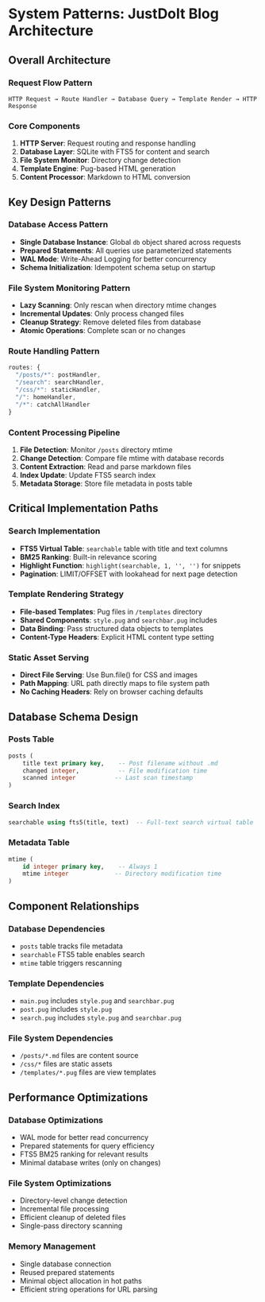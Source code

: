 # System Patterns: JustDoIt Blog Architecture

## Overall Architecture

### Request Flow Pattern
```
HTTP Request → Route Handler → Database Query → Template Render → HTTP Response
```

### Core Components
1. **HTTP Server**: Request routing and response handling
2. **Database Layer**: SQLite with FTS5 for content and search
3. **File System Monitor**: Directory change detection
4. **Template Engine**: Pug-based HTML generation
5. **Content Processor**: Markdown to HTML conversion

## Key Design Patterns

### Database Access Pattern
- **Single Database Instance**: Global `db` object shared across requests
- **Prepared Statements**: All queries use parameterized statements
- **WAL Mode**: Write-Ahead Logging for better concurrency
- **Schema Initialization**: Idempotent schema setup on startup

### File System Monitoring Pattern
- **Lazy Scanning**: Only rescan when directory mtime changes
- **Incremental Updates**: Only process changed files
- **Cleanup Strategy**: Remove deleted files from database
- **Atomic Operations**: Complete scan or no changes

### Route Handling Pattern
```javascript
routes: {
  "/posts/*": postHandler,
  "/search": searchHandler,
  "/css/*": staticHandler,
  "/": homeHandler,
  "/*": catchAllHandler
}
```

### Content Processing Pipeline
1. **File Detection**: Monitor `/posts` directory mtime
2. **Change Detection**: Compare file mtime with database records
3. **Content Extraction**: Read and parse markdown files
4. **Index Update**: Update FTS5 search index
5. **Metadata Storage**: Store file metadata in posts table

## Critical Implementation Paths

### Search Implementation
- **FTS5 Virtual Table**: `searchable` table with title and text columns
- **BM25 Ranking**: Built-in relevance scoring
- **Highlight Function**: `highlight(searchable, 1, '', '')` for snippets
- **Pagination**: LIMIT/OFFSET with lookahead for next page detection

### Template Rendering Strategy
- **File-based Templates**: Pug files in `/templates` directory
- **Shared Components**: `style.pug` and `searchbar.pug` includes
- **Data Binding**: Pass structured data objects to templates
- **Content-Type Headers**: Explicit HTML content type setting

### Static Asset Serving
- **Direct File Serving**: Use Bun.file() for CSS and images
- **Path Mapping**: URL path directly maps to file system path
- **No Caching Headers**: Rely on browser caching defaults

## Database Schema Design

### Posts Table
```sql
posts (
    title text primary key,    -- Post filename without .md
    changed integer,           -- File modification time
    scanned integer           -- Last scan timestamp
)
```

### Search Index
```sql
searchable using fts5(title, text)  -- Full-text search virtual table
```

### Metadata Table
```sql
mtime (
    id integer primary key,    -- Always 1
    mtime integer             -- Directory modification time
)
```

## Component Relationships

### Database Dependencies
- `posts` table tracks file metadata
- `searchable` FTS5 table enables search
- `mtime` table triggers rescanning

### Template Dependencies
- `main.pug` includes `style.pug` and `searchbar.pug`
- `post.pug` includes `style.pug`
- `search.pug` includes `style.pug` and `searchbar.pug`

### File System Dependencies
- `/posts/*.md` files are content source
- `/css/*` files are static assets
- `/templates/*.pug` files are view templates

## Performance Optimizations

### Database Optimizations
- WAL mode for better read concurrency
- Prepared statements for query efficiency
- FTS5 BM25 ranking for relevant results
- Minimal database writes (only on changes)

### File System Optimizations
- Directory-level change detection
- Incremental file processing
- Efficient cleanup of deleted files
- Single-pass directory scanning

### Memory Management
- Single database connection
- Reused prepared statements
- Minimal object allocation in hot paths
- Efficient string operations for URL parsing
